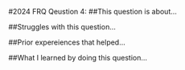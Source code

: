 #2024 FRQ Qeustion 4:
##This question is about...

##Struggles with this question...

##Prior expereiences that helped...

##What I learned by doing this question...
